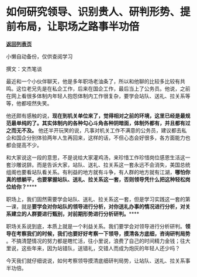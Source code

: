 # 如何研究领导、识别贵人、研判形势、提前布局，让职场之路事半功倍

[**返回列表页**](/gzh/费曼的小茶馆)

小懒自动备份，仅供查阅学习

撰文：文杰笔谈

最近和一个小伙伴聊天，他是多年职场老油条了，所以和他聊的比较多比较有共鸣。这位老兄先是在私企工作，后来在国企工作，最后当上了公务员。他说，之前在网上看很多体制内年轻人抱怨体制内工作很复杂，要学会站队、送礼、拉关系等等，他都哑然失笑。

他还颇有感触的说，**现在到机关单位来了，觉得相对之前的环境，这里已经是最规范最单纯的了。其实体制内的各种勾心斗角各种阴暗面，体制外都有，并且都有过之而无不及。**
他还半开玩笑的说，凡事对机关工作不满意的公务员，建议都去私企和国企分别体验两年人生再回来，这样的话，不但心态会好很多，各方面能力也都会提高不少。

和大家说这一段的意思，不是说给大家灌鸡汤，来珍惜工作珍惜岗位感恩生活这一套沙雕说辞。而是告诉大家，站队、送礼、拉关系这一套永远不会消失，美国总统组阁也要看站队看关系。有利益的地方就有斗争，有人群的地方就有江湖，**哪怕你真的想躺平，也要掌握站队、送礼、拉关系这一套，否则领导凭什么把这种轻松岗位给你？******

职场上，我们固然需要学会站队、送礼、拉关系这一套，但是学习实践这一套的第一课，就是**要学会对你站队的领导进行分析，对你送礼办事的情况进行分析，对关系建立的人群要进行甄别，对前期形势进行分析研判。******

职场关系说到底，本质上就是一个利益关系。我们要学会对领导进行分析研判。**领导在考察我们的时候，我们也要好好考察一下领导，摸清各方底细，咨询研判局势**
。不搞清楚情况的努力都是瞎忙活，往小里说，浪费了自己的时间精力金钱；往大里说，这些年来，因为站错队，送错礼，交错人而成为炮灰的年轻人还少吗？

今天我们就仔细说说，如何考察领导摸清底细研判局势，让站队、送礼、拉关系事半功倍。

